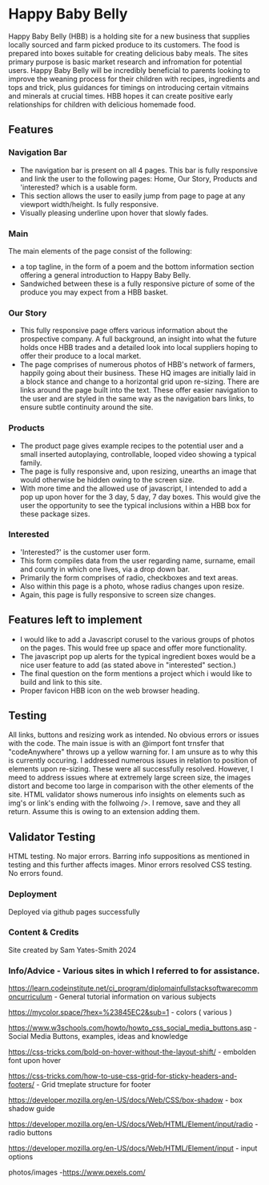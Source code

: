 # Happy Baby Belly

Happy Baby Belly (HBB) is a holding site for a new business that supplies locally sourced and farm picked produce to its customers. The food is prepared into boxes suitable for creating delicious baby meals. The sites primary purpose is basic market research and infromation for potential users. Happy Baby Belly will be incredibly beneficial to parents looking to improve the weaning process for their children with recipes, ingredients and tops and trick, plus guidances for timings on introducing certain vitmains and minerals at crucial times. HBB hopes it can create positive early relationships for children with delicious homemade food.

## Features

### Navigation Bar

- The navigation bar is present on all 4 pages. This bar is fully responsive and link the user to the following pages: Home, Our Story, Products and 'interested? which is a usable form.
- This section allows the user to easily jump from page to page at any viewport width/height.  Is fully responsive.
- Visually pleasing underline upon hover that slowly fades.

### Main

The main elements of the page consist of the following: 
- a top tagline, in the form of a poem and the bottom information section offering a general introduction to Happy Baby Belly.
- Sandwiched between these is a fully responsive picture of some of the produce you may expect from a HBB basket.

### Our Story

- This fully responsive page offers various information about the prospective company. A full background, an insight into what the future holds once HBB trades and a detailed look into local suppliers hoping to offer their produce to a local market.
- The page comprises of numerous photos of HBB's network of farmers, happily going about their business. These HQ images are initially laid in a block stance and change to a horizontal grid upon re-sizing.
There are links around the page built into the text. These offer easier navigation to the user and are styled in the same way as the navigation bars links, to ensure subtle continuity around the site.

### Products

- The product page gives example recipes to the potential user and a small inserted autoplaying, controllable, looped video showing a typical family. 
- The page is fully responsive and, upon resizing, unearths an image that would otherwise be hidden owing to the screen size.
- With more time and the allowed use of javascript, I intended to add a pop up upon hover for the 3 day, 5 day, 7 day boxes. This would give the user the opportunity to see the typical inclusions within a HBB box for these package sizes.

### Interested

- 'Interested?' is the customer user form. 
- This form compiles data from the user regarding name, surname, email and county in which one lives, via a drop down bar.
- Primarily the form comprises of radio, checkboxes and text areas.
- Also within this page is a photo, whose radius changes upon resize.
- Again, this page is fully responsive to screen size changes.

## Features left to implement

- I would like to add a Javascript corusel to the various groups of photos on the pages. This would free up space and offer more functionality.
- The javascript pop up alerts for the typical ingredient boxes would be a nice user feature to add (as stated above in "interested" section.)
- The final question on the form mentions a project which i would like to build and link to this site.
- Proper favicon HBB icon on the web browser heading.

## Testing

All links, buttons and resizing work as intended. No obvious errors or issues with the code.
The main issue is with an @import font trnsfer that "codeAnywhere" throws up a yellow warning for. I am unsure as to why this is currently occuring.
I addressed numerous issues in relation to position of elements upon re-sizing. These were all successfully resolved. However,  I meed to address issues where at extremely large screen size, the images distort and become too large in comparison with the other elements of the site.
HTML validator shows numerous info insights on elements such as img's or link's ending with the follwoing />. I remove, save and they all return. Assume this is owing to an extension adding them.

## Validator Testing

HTML testing. No major errors. Barring info suppositions as mentioned in testing and this further affects images. Minor errors resolved
CSS testing. No errors found.

### Deployment

Deployed via github pages successfully

### Content & Credits

Site created by Sam Yates-Smith 2024

### Info/Advice - Various sites in which I referred to for assistance.

<https://learn.codeinstitute.net/ci_program/diplomainfullstacksoftwarecommoncurriculum> - General tutorial information on various subjects

<https://mycolor.space/?hex=%23845EC2&sub=1> - colors ( various )

<https://www.w3schools.com/howto/howto_css_social_media_buttons.asp> - Social Media Buttons, examples, ideas and knowledge

<https://css-tricks.com/bold-on-hover-without-the-layout-shift/> - embolden font upon hover

<https://css-tricks.com/how-to-use-css-grid-for-sticky-headers-and-footers/> - Grid tmeplate structure for footer

<https://developer.mozilla.org/en-US/docs/Web/CSS/box-shadow> - box shadow guide

<https://developer.mozilla.org/en-US/docs/Web/HTML/Element/input/radio> - radio buttons

<https://developer.mozilla.org/en-US/docs/Web/HTML/Element/input> - input options

photos/images
-<https://www.pexels.com/>
